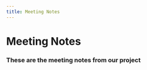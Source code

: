 ```yaml
---
title: Meeting Notes
---
```


# Meeting Notes 

### These are the meeting notes from our project

